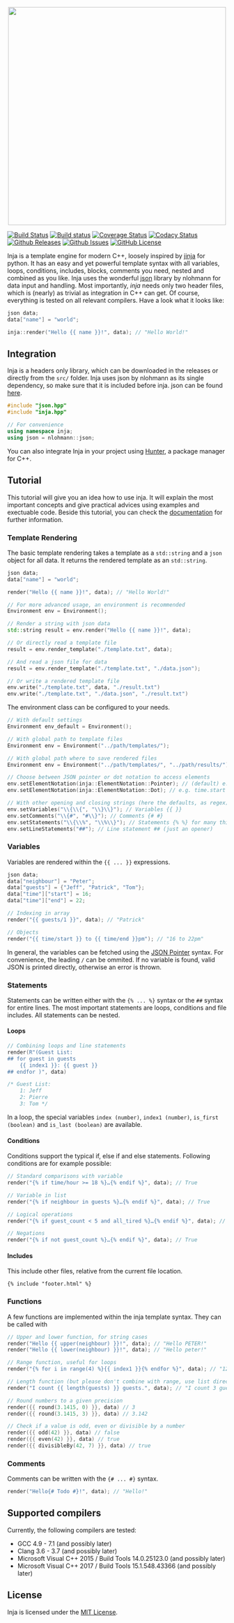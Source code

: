 [<div align="center"><img width="500" src="https://raw.githubusercontent.com/pantor/inja/master/doc/logo.jpg"></div>](https://github.com/pantor/inja/releases)


[![Build Status](https://travis-ci.org/pantor/inja.svg?branch=master)](https://travis-ci.org/pantor/inja)
[![Build status](https://ci.appveyor.com/api/projects/status/qtgniyyg6fn8ich8?svg=true)](https://ci.appveyor.com/project/pantor/inja)
[![Coverage Status](https://img.shields.io/coveralls/pantor/inja.svg)](https://coveralls.io/r/pantor/inja)
[![Codacy Status](https://api.codacy.com/project/badge/Grade/aa2041f1e6e648ae83945d29cfa0da17)](https://www.codacy.com/app/pantor/inja?utm_source=github.com&amp;utm_medium=referral&amp;utm_content=pantor/inja&amp;utm_campaign=Badge_Grade)
[![Github Releases](https://img.shields.io/github/release/pantor/inja.svg)](https://github.com/pantor/inja/releases)
[![Github Issues](https://img.shields.io/github/issues/pantor/inja.svg)](http://github.com/pantor/inja/issues)
[![GitHub License](https://img.shields.io/badge/license-MIT-blue.svg)](https://raw.githubusercontent.com/pantor/inja/master/LICENSE)


Inja is a template engine for modern C++, loosely inspired by [jinja](http://jinja.pocoo.org) for python. It has an easy and yet powerful template syntax with all variables, loops, conditions, includes, blocks, comments you need, nested and combined as you like. Inja uses the wonderful [json](https://github.com/nlohmann/json) library by nlohmann for data input and handling. Most importantly, *inja* needs only two header files, which is (nearly) as trivial as integration in C++ can get. Of course, everything is tested on all relevant compilers. Have a look what it looks like:

```c++
json data;
data["name"] = "world";

inja::render("Hello {{ name }}!", data); // "Hello World!"
```


## Integration

Inja is a headers only library, which can be downloaded in the releases or directly from the `src/` folder. Inja uses json by nlohmann as its single dependency, so make sure that it is included before inja. json can be found [here](https://github.com/nlohmann/json/releases).

```c++
#include "json.hpp"
#include "inja.hpp"

// For convenience
using namespace inja;
using json = nlohmann::json;
```

You can also integrate Inja in your project using [Hunter](https://github.com/ruslo/hunter), a package manager for C++.


## Tutorial

This tutorial will give you an idea how to use inja. It will explain the most important concepts and give practical advices using examples and exectuable code. Beside this tutorial, you can check the [documentation]() for further information.

### Template Rendering

The basic template rendering takes a template as a `std::string` and a `json` object for all data. It returns the rendered template as an `std::string`.

```c++
json data;
data["name"] = "world";

render("Hello {{ name }}!", data); // "Hello World!"

// For more advanced usage, an environment is recommended
Environment env = Environment();

// Render a string with json data
std::string result = env.render("Hello {{ name }}!", data);

// Or directly read a template file
result = env.render_template("./template.txt", data);

// And read a json file for data
result = env.render_template("./template.txt", "./data.json");

// Or write a rendered template file
env.write("./template.txt", data, "./result.txt")
env.write("./template.txt", "./data.json", "./result.txt")
```

The environment class can be configured to your needs.
```c++
// With default settings
Environment env_default = Environment();

// With global path to template files
Environment env = Environment("../path/templates/");

// With global path where to save rendered files
Environment env = Environment("../path/templates/", "../path/results/");

// Choose between JSON pointer or dot notation to access elements
env.setElementNotation(inja::ElementNotation::Pointer); // (default) e.g. time/start
env.setElementNotation(inja::ElementNotation::Dot); // e.g. time.start

// With other opening and closing strings (here the defaults, as regex)
env.setVariables("\\{\\{", "\\}\\}"); // Variables {{ }}
env.setComments("\\{#", "#\\}"); // Comments {# #}
env.setStatements("\\{\\%", "\\%\\}"); // Statements {% %} for many things, see below
env.setLineStatements("##"); // Line statement ## (just an opener)
```

### Variables

Variables are rendered within the `{{ ... }}` expressions.
```c++
json data;
data["neighbour"] = "Peter";
data["guests"] = {"Jeff", "Patrick", "Tom"};
data["time"]["start"] = 16;
data["time"]["end"] = 22;

// Indexing in array
render("{{ guests/1 }}", data); // "Patrick"

// Objects
render("{{ time/start }} to {{ time/end }}pm"); // "16 to 22pm"
```
In general, the variables can be fetched using the [JSON Pointer](https://tools.ietf.org/html/rfc6901) syntax. For convenience, the leading `/` can be ommited. If no variable is found, valid JSON is printed directly, otherwise an error is thrown.


### Statements

Statements can be written either with the `{% ... %}` syntax or the `##` syntax for entire lines. The most important statements are loops, conditions and file includes. All statements can be nested.

#### Loops

```c++
// Combining loops and line statements
render(R"(Guest List:
## for guest in guests
	{{ index1 }}: {{ guest }}
## endfor )", data)

/* Guest List:
	1: Jeff
	2: Pierre
	3: Tom */
```
In a loop, the special variables `index (number)`, `index1 (number)`, `is_first (boolean)` and `is_last (boolean)` are available.

#### Conditions

Conditions support the typical if, else if and else statements. Following conditions are for example possible:
```c++
// Standard comparisons with variable
render("{% if time/hour >= 18 %}…{% endif %}", data); // True

// Variable in list
render("{% if neighbour in guests %}…{% endif %}", data); // True

// Logical operations
render("{% if guest_count < 5 and all_tired %}…{% endif %}", data); // True

// Negations
render("{% if not guest_count %}…{% endif %}", data); // True
```

#### Includes

This include other files, relative from the current file location.
```
{% include "footer.html" %}
```

### Functions

A few functions are implemented within the inja template syntax. They can be called with
```c++
// Upper and lower function, for string cases
render("Hello {{ upper(neighbour) }}!", data); // "Hello PETER!"
render("Hello {{ lower(neighbour) }}!", data); // "Hello peter!"

// Range function, useful for loops
render("{% for i in range(4) %}{{ index1 }}{% endfor %}", data); // "1234"

// Length function (but please don't combine with range, use list directly...)
render("I count {{ length(guests) }} guests.", data); // "I count 3 guests."

// Round numbers to a given precision
render({{ round(3.1415, 0) }}, data) // 3
render({{ round(3.1415, 3) }}, data) // 3.142

// Check if a value is odd, even or divisible by a number
render({{ odd(42) }}, data) // false
render({{ even(42) }}, data) // true
render({{ divisibleBy(42, 7) }}, data) // true
```

### Comments

Comments can be written with the `{# ... #}` syntax.
```c++
render("Hello{# Todo #}!", data); // "Hello!"
```



## Supported compilers

Currently, the following compilers are tested:

- GCC 4.9 - 7.1 (and possibly later)
- Clang 3.6 - 3.7 (and possibly later)
- Microsoft Visual C++ 2015 / Build Tools 14.0.25123.0 (and possibly later)
- Microsoft Visual C++ 2017 / Build Tools 15.1.548.43366 (and possibly later)



## License

Inja is licensed under the [MIT License](https://raw.githubusercontent.com/pantor/inja/master/LICENSE).
